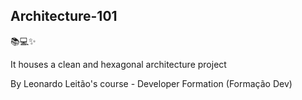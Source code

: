 ## Architecture-101
📚💻✨

It houses a clean and hexagonal architecture project

By Leonardo Leitão's course - Developer Formation (Formação Dev)
